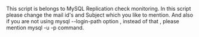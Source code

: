 This script is belongs to MySQL Replication check monitoring.
In this script please change the mail id's and Subject which you like to mention.
And also if you are not using mysql --login-path option , instead of that , please mention mysql -u <username> -p  command.
